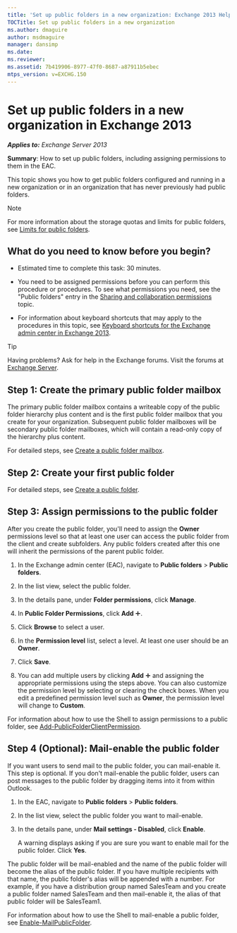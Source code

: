```yaml
---
title: 'Set up public folders in a new organization: Exchange 2013 Help'
TOCTitle: Set up public folders in a new organization
ms.author: dmaguire
author: msdmaguire
manager: dansimp
ms.date: 
ms.reviewer: 
ms.assetid: 7b419906-8977-47f0-8687-a87911b5ebec
mtps_version: v=EXCHG.150
---
```


# Set up public folders in a new organization in Exchange 2013

_**Applies to:** Exchange Server 2013_

 **Summary**: How to set up public folders, including assigning permissions to them in the EAC.

This topic shows you how to get public folders configured and running in a new organization or in an organization that has never previously had public folders.

> [!NOTE]
> For more information about the storage quotas and limits for public folders, see [Limits for public folders](limits-for-public-folders-exchange-2013-help.md).

## What do you need to know before you begin?

- Estimated time to complete this task: 30 minutes.

- You need to be assigned permissions before you can perform this procedure or procedures. To see what permissions you need, see the "Public folders" entry in the [Sharing and collaboration permissions](http://technet.microsoft.com/library/b7fa4b7c-1266-45bd-a14b-f66be0459cc5.aspx) topic.

- For information about keyboard shortcuts that may apply to the procedures in this topic, see [Keyboard shortcuts for the Exchange admin center in Exchange 2013](keyboard-shortcuts-in-the-exchange-admin-center-2013-help.md).

> [!TIP]
> Having problems? Ask for help in the Exchange forums. Visit the forums at [Exchange Server](https://go.microsoft.com/fwlink/p/?linkId=60612).

## Step 1: Create the primary public folder mailbox

The primary public folder mailbox contains a writeable copy of the public folder hierarchy plus content and is the first public folder mailbox that you create for your organization. Subsequent public folder mailboxes will be secondary public folder mailboxes, which will contain a read-only copy of the hierarchy plus content.

For detailed steps, see [Create a public folder mailbox](create-public-folder-mailbox-exchange-2013-help.md).

## Step 2: Create your first public folder

For detailed steps, see [Create a public folder](create-public-folder-exchange-2013-help.md).

## Step 3: Assign permissions to the public folder

After you create the public folder, you'll need to assign the **Owner** permissions level so that at least one user can access the public folder from the client and create subfolders. Any public folders created after this one will inherit the permissions of the parent public folder.

1. In the Exchange admin center (EAC), navigate to **Public folders** \> **Public folders**.

2. In the list view, select the public folder.

3. In the details pane, under **Folder permissions**, click **Manage**.

4. In **Public Folder Permissions**, click **Add** ![Add Icon](images/ITPro_EAC_AddIcon.gif).

5. Click **Browse** to select a user.

6. In the **Permission level** list, select a level. At least one user should be an **Owner**.

7. Click **Save**.

8. You can add multiple users by clicking **Add** ![Add Icon](images/ITPro_EAC_AddIcon.gif) and assigning the appropriate permissions using the steps above. You can also customize the permission level by selecting or clearing the check boxes. When you edit a predefined permission level such as **Owner**, the permission level will change to **Custom**.

For information about how to use the Shell to assign permissions to a public folder, see [Add-PublicFolderClientPermission](http://technet.microsoft.com/library/d68ad7a9-daa0-4e6d-b819-5cca891c8fd9.aspx).

## Step 4 (Optional): Mail-enable the public folder

If you want users to send mail to the public folder, you can mail-enable it. This step is optional. If you don't mail-enable the public folder, users can post messages to the public folder by dragging items into it from within Outlook.

1. In the EAC, navigate to **Public folders** \> **Public folders**.

2. In the list view, select the public folder you want to mail-enable.

3. In the details pane, under **Mail settings - Disabled**, click **Enable**.

   A warning displays asking if you are sure you want to enable mail for the public folder. Click **Yes**.

The public folder will be mail-enabled and the name of the public folder will become the alias of the public folder. If you have multiple recipients with that name, the public folder's alias will be appended with a number. For example, if you have a distribution group named SalesTeam and you create a public folder named SalesTeam and then mail-enable it, the alias of that public folder will be SalesTeam1.

For information about how to use the Shell to mail-enable a public folder, see [Enable-MailPublicFolder](http://technet.microsoft.com/library/6fc7ba9a-62a8-4f41-811f-608363aa1397.aspx).
